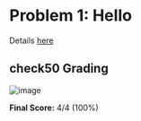 # Problem 1: Hello

Details [here](https://cs50.harvard.edu/x/2022/psets/1/hello/)

## check50 Grading
![image](https://user-images.githubusercontent.com/101081243/194279544-76648b18-6462-4157-ab91-653519dc502e.png)

**Final Score:** 4/4 (100%)
